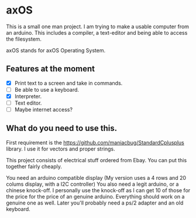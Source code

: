 # axOS
This is a small one man project. I am trying to make a usable computer from an arduino. This includes a compiler, a text-editor and being able to access the filesystem.

axOS stands for axOS Operating System. 

## Features at the moment
- [x] Print text to a screen and take in commands.
- [ ] Be able to use a keyboard.
- [X] Interpreter.
- [ ] Text editor.
- [ ] Maybe internet access?

## What do you need to use this.

First requirement is the https://github.com/maniacbug/StandardCplusplus library. I use it for vectors and proper strings.

This project consists of electrical stuff ordered from Ebay. You can put this together fairly cheaply. 

You need an arduino compatible display (My version uses a 4 rows and 20 colums display, with a I2C controller) You also need a legit arduino, or a chinese knock-off. I personally use the knock-off as I can get 10 of those for the price for the price of an genuine arduino. Everything should work on a genuine one as well. Later you'll probably need a ps/2 adapter and an old keyboard.
